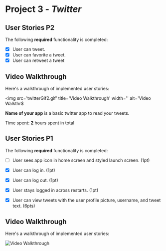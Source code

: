 # Project 3 - *Twitter*

## User Stories P2

The following **required** functionality is completed:

- [x] User can tweet. 
- [x] User can favorite a tweet.
- [x] User can retweet a tweet

## Video Walkthrough

Here's a walkthrough of implemented user stories:

<img src='twitterGif2.gif' title='Video Walkthrough' width='' alt='Video Walkthr$


**Name of your app** is a basic twitter app to read your tweets.

Time spent: **2** hours spent in total

## User Stories P1

The following **required** functionality is completed:

- [ ] User sees app icon in home screen and styled launch screen. (1pt)
- [x] User can log in. (1pt)
- [x] User can log out. (1pt)
- [x] User stays logged in across restarts. (1pt)
- [x] User can view tweets with the user profile picture, username, and tweet text. (6pts)


## Video Walkthrough

Here's a walkthrough of implemented user stories:

<img src='twitterGif.gif' title='Video Walkthrough' width='' alt='Video Walkthrough' />

